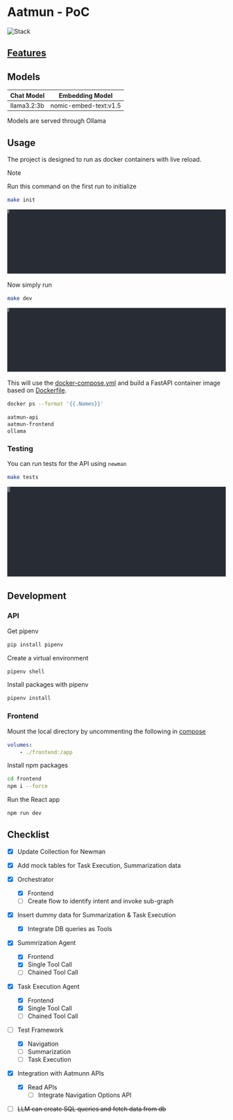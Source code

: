 # Aatmun - PoC

![Stack](https://skillicons.dev/icons?i=ubuntu,bash,py)

## [Features](./static/docs/Endpoints.md)


## Models

| Chat Model  | Embedding Model       |
|-------------|-----------------------|
| llama3.2:3b | nomic-embed-text:v1.5 |

Models are served through Ollama 

## Usage

The project is designed to run as docker containers with live reload.

> [!NOTE]
> Run this command on the first run to initialize


```bash
make init
```

![Init command](./static/images/init.svg)


Now simply run

```bash
make dev
```

![Dev command](./static/images/dev.svg)


This will use the [docker-compose.yml](./docker-compose.yml) and build a FastAPI container image based on [Dockerfile](./Dockerfile).

```bash
docker ps --format '{{.Names}}'
```

```
aatmun-api
aatmun-frontend
ollama
```

### Testing

You can run tests for the API using `newman`

```bash
make tests
```

![Test command](./static/images/test.svg)


## Development

### API

Get pipenv

```bash
pip install pipenv
```

Create a virtual environment

```bash
pipenv shell
```

Install packages with pipenv

```bash
pipenv install
```

### Frontend
Mount the local directory by uncommenting the following in [compose](./docker-compose.yml)

```yml
volumes:
    - ./frontend:/app
```

Install npm packages

```bash
cd frontend 
npm i --force
```

Run the React app

```bash
npm run dev
```

## Checklist
- [x] Update Collection for Newman
- [x] Add mock tables for Task Execution, Summarization data
- [x] Orchestrator
    - [x] Frontend
    - [ ] Create flow to identify intent and invoke sub-graph
- [x] Insert dummy data for Summarization & Task Execution
    - [x] Integrate DB queries as Tools
- [x] Summrization Agent
    - [x] Frontend
    - [x] Single Tool Call
    - [ ] Chained Tool Call
- [x] Task Execution Agent
    - [x] Frontend
    - [x] Single Tool Call
    - [ ] Chained Tool Call
- [ ] Test Framework
    - [x] Navigation
    - [ ] Summarization
    - [ ] Task Execution
- [x] Integration with Aatmunn APIs
    - [x] Read APIs
        - [ ] Integrate Navigation Options API
- [ ] ~~LLM can create SQL queries and fetch data from db~~

